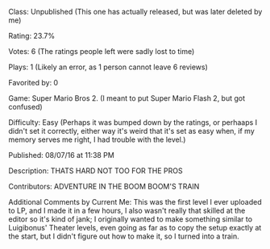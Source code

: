 Class: Unpublished (This one has actually released, but was later deleted by me)

Rating: 23.7%

Votes: 6 (The ratings people left were sadly lost to time)

Plays: 1 (Likely an error, as 1 person cannot leave 6 reviews)

Favorited by: 0

Game: Super Mario Bros 2. (I meant to put Super Mario Flash 2, but got confused)

Difficulty: Easy (Perhaps it was bumped down by the ratings, or perhaaps I didn't set it correctly, either way it's weird that it's set as easy when, if my memory serves me right, I had trouble with the level.)

Published: 08/07/16 at 11:38 PM

Description: THATS HARD NOT TOO FOR THE PROS

Contributors: ADVENTURE IN THE BOOM BOOM'S TRAIN

Additional Comments by Current Me: This was the first level I ever uploaded to LP, and I made it in a few hours, I also wasn't really that skilled at the editor so it's kind of jank; I originally wanted to make something similar to Luigibonus' Theater levels, even going as far as to copy the setup exactly at the start, but I didn't figure out how to make it, so I turned into a train.
